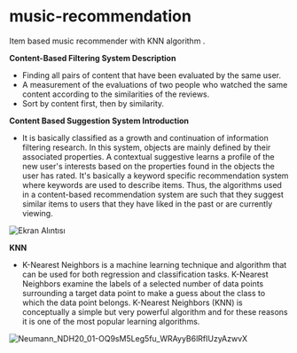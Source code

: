 # music-recommendation
Item based music recommender with KNN algorithm .

**Content-Based Filtering System Description**
- Finding all pairs of content that have been evaluated by the same user.
- A measurement of the evaluations of two people who watched the same content according to the similarities of the reviews.
- Sort by content first, then by similarity.

**Content Based Suggestion System Introduction**
- It is basically classified as a growth and continuation of information filtering research. In this system, objects are mainly defined by their associated properties. A contextual suggestive learns a profile of the new user's interests based on the properties found in the objects the user has rated. It's basically a keyword specific recommendation system where keywords are used to describe items. Thus, the algorithms used in a content-based recommendation system are such that they suggest similar items to users that they have liked in the past or are currently viewing.

![Ekran Alıntısı](https://user-images.githubusercontent.com/57988026/104449340-842b4c80-55af-11eb-85fa-cb01e9e52aba.PNG)


**KNN**
- K-Nearest Neighbors is a machine learning technique and algorithm that can be used for both regression and classification tasks. K-Nearest Neighbors examine the labels of a selected number of data points surrounding a target data point to make a guess about the class to which the data point belongs. K-Nearest Neighbors (KNN) is conceptually a simple but very powerful algorithm and for these reasons it is one of the most popular learning algorithms.

![Neumann_NDH20_01-OQ9sM5Leg5fu_WRAyyB6lRfIUzyAzwvX](https://user-images.githubusercontent.com/57988026/104448871-c86a1d00-55ae-11eb-8898-f0d417988f61.jpg)

